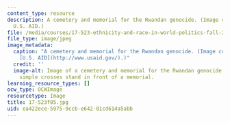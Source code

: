 ```yaml
---
content_type: resource
description: A cemetery and memorial for the Rwandan genocide. (Image courtesy of
  U.S. AID.)
file: /media/courses/17-523-ethnicity-and-race-in-world-politics-fall-2005/ea422ece59759ccbe64201cd614a5abb_17-523f05.jpg
file_type: image/jpeg
image_metadata:
  caption: "A cemetery and memorial for the Rwandan genocide. (Image courtesy of\_\
    [U.S. AID](http://www.usaid.gov/).)"
  credit: ''
  image-alt: Image of a cemetery and memorial for the Rwandan genocide.  A myriad
    simple crosses stand in front of a memorial.
learning_resource_types: []
ocw_type: OCWImage
resourcetype: Image
title: 17-523f05.jpg
uid: ea422ece-5975-9ccb-e642-01cd614a5abb
---
```


